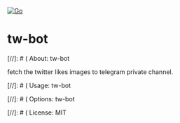 [![Go](https://github.com/nagaame/tw-bot/actions/workflows/go.yml/badge.svg)](https://github.com/nagaame/tw-bot/actions/workflows/go.yml)
# tw-bot

[//]: # ( About: tw-bot

fetch the twitter likes images to telegram private channel.

[//]: # ( Usage: tw-bot

[//]: # ( Options: tw-bot

[//]: # ( License: MIT
